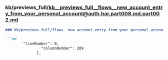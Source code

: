 ### kb/previews_full/kb__previews_full__flows__new_account_entry_from_your_personal_account@auth.har.part008.md.part002.md

```md
### kb/previews_full/flows__new_account_entry_from_your_personal_account@auth.har.part008.md (part 002)

```md
        "lineNumber": 0,
                "columnNumber": 209
              },
     
```

```

```
